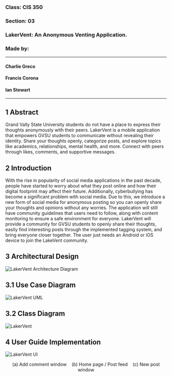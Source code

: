### Class: CIS 350
### Section: 03
### LakerVent: An Anonymous Venting Application.
### Made by:
___
#### Charlie Greco
#### Francis Corona
#### Ian Stewart
___
## 1 Abstract
Grand Vally State University students do not have a place to express their thoughts anonymously with their peers. LakerVent is a mobile application that empowers GVSU students to communicate without revealing their identity. Share your thoughts openly, categorize posts, and explore topics like academics, relationships, mental health, and more. Connect with peers through likes, comments, and supportive messages.

## 2 Introduction
With the rise in popularity of social media applications in the past decade, people have started to worry about what they post online and how their digital footprint may affect their future. Additionally, cyberbullying has become a significant problem with social media. Due to this, we introduce a new form of social media for anonymous posting so you can openly share your thoughts and opinions without any worries. The application will still have community guidelines that users need to follow, along with content monitoring to ensure a safe environment for everyone. LakerVent will provide a community for GVSU students to openly share their thoughts, easily find interesting posts through the implemented tagging system, and bring everyone closer together. The user just needs an Android or iOS device to join the LakeVent community.

## 3 Architectural Design
![LakerVent Architecture Diagram](https://github.com/FrancisCorona/CIS-350-Project/assets/19364963/071e8db4-3465-49ad-8234-505646bb3874)

## 3.1 Use Case Diagram
![LakerVent UML](https://github.com/FrancisCorona/CIS-350-Project/assets/19364963/73b81003-8046-40e4-a9ba-c31b21e9f788)
## 3.2 Class Diagram
![LakerVent](https://github.com/FrancisCorona/CIS-350-Project/assets/117117993/6a6f4db7-0dea-4b49-8e49-e62a6e471598)
## 4 User Guide Implementation
![LakerVent UI](https://github.com/FrancisCorona/CIS-350-Project/assets/19364963/5fe5d3f0-4a28-42fd-8b88-b7f566f771ce)
<p align="center">(a) Add comment window &nbsp;&nbsp; (b) Home page / Post feed &nbsp;&nbsp; (c) New post window</p>

